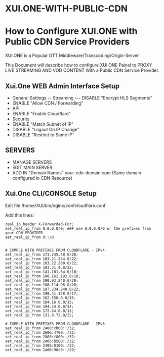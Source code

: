 # XUI.ONE-WITH-PUBLIC-CDN

# How to Configure XUI.ONE with Public CDN Service Providers

XUI.ONE is a Popular OTT Middleware/Transcoding/Origin-Server

This Document will describe how to configure XUI.ONE Painel to PROXY LIVE STREAMING AND VOD CONTENT With a Public CDN Service Provider.

## Xui.One WEB Admin Interface Setup
 - General Settings
 -- Streaming
 --- DISABLE "Encrypt HLS Segments"
 - ENABLE "Allow CDN / Forwarding"
 - API
 - ENABLE "Enable Cloudflare"
 - Security
 - ENABLE "Match Subnet of IP"
 - DISABLE "Logout On IP Change"
 - DISABLE "Restrict to Same IP"

 ## SERVERS
 - MANAGE SERVERS
 - EDIT MAIN SERVER
 - ADD IN "Domain Names" your-cdn-domain.com (Same domain configured in CDN Resource)

## Xui.One CLI/CONSOLE Setup

Edit file /home/XUI/bin/nginx/confcloudflare.conf

Add this lines:
```console
real_ip_header X-Forwarded-For;
set_real_ip_from 0.0.0.0/0; ### use 0.0.0.0/0 or the prefixes from your CDN PROVIDER
set_real_ip_from 0::/0


# EXMPLE WITH PREFIXES FROM CLOUDFLARE - IPv4
set_real_ip_from 173.245.48.0/20;
set_real_ip_from 103.21.244.0/22;
set_real_ip_from 103.22.200.0/22;
set_real_ip_from 103.31.4.0/22;
set_real_ip_from 141.101.64.0/18;
set_real_ip_from 108.162.192.0/18;
set_real_ip_from 190.93.240.0/20;
set_real_ip_from 188.114.96.0/20;
set_real_ip_from 197.234.240.0/22;
set_real_ip_from 198.41.128.0/17;
set_real_ip_from 162.158.0.0/15;
set_real_ip_from 104.16.0.0/13;
set_real_ip_from 104.24.0.0/14;
set_real_ip_from 172.64.0.0/13;
set_real_ip_from 131.0.72.0/22;

# EXMPLE WITH PREFIXES FROM CLOUDFLARE - IPv6
set_real_ip_from 2400:cb00::/32;
set_real_ip_from 2606:4700::/32;
set_real_ip_from 2803:f800::/32;
set_real_ip_from 2405:b500::/32;
set_real_ip_from 2405:8100::/32;
set_real_ip_from 2a06:98c0::/29;

```

